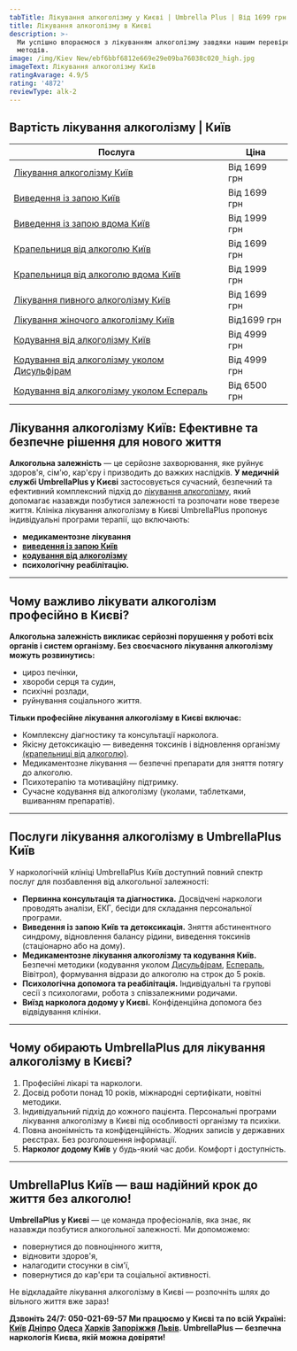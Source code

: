```yaml
---
tabTitle: Лікування алкоголізму у Києві | Umbrella Plus | Від 1699 грн
title: Лікування алкоголізму в Києві
description: >-
  Ми успішно впораємося з лікуванням алкоголізму завдяки нашим перевіреним
  методів.
image: /img/Kiev New/ebf6bbf6812e669e29e09ba76038c020_high.jpg
imageText: Лікування алкоголізму Київ
ratingAvarage: 4.9/5
rating: '4872'
reviewType: alk-2
---
```


## Вартість лікування алкоголізму | Київ

| Послуга                                                                                   | Ціна         |
| ----------------------------------------------------------------------------------------- | ------------ |
| [Лікування алкоголізму Київ](likyvania-alkogolizmy-kiev)                                  | Від 1699 грн |
| [Виведення із запою Київ](Vivod-iz-zapoia-kiev-ua)                                        | Від 1699 грн |
| [Виведення із запою вдома Київ](Vivod-iz-zapoia-na-domy-kiev-ua)                          | Від 1999 грн |
| [Крапельниця від алкоголю Київ](Kapelnica_ot_alkogola_kiev)                               | Від 1699 грн |
| [Крапельниця від алкоголю вдома Київ](Kapelnica_ot_alkogola_na_dom_kiev)                  | Від 1999 грн |
| [Лікування пивного алкоголізму Київ](likyvania-pivnogo-alkogolizma-kyiv)                  | Від 1699 грн |
| [Лікування жіночого алкоголізму Київ](likyvania-jenskogo-alkogolizma-kiev)                | Від1699 грн  |
| [Кодування від алкоголізму Київ](kodirovka-ot-alkogolia-kiev-ua)                          | Від 4999 грн |
| [Кодування від алкоголізму уколом Дисульфірам](kodirovka-ot-alkogolia-disulfiram-kiev-ua) | Від 4999 грн |
| [Кодування від алкоголізму уколом Еспераль](kodirovka-ot-alkogolizma-espiarl-kiev-ua)     | Від 6500 грн |

## Лікування алкоголізму Київ: Ефективне та безпечне рішення для нового життя

**Алкогольна залежність** — це серйозне захворювання, яке руйнує здоров'я, сім'ю, кар'єру і призводить до важких наслідків. **У медичній службі UmbrellaPlus у Києві** застосовується сучасний, безпечний та ефективний комплексний підхід до [лікування алкоголізму](https://umbrella-plus.com.ua/uk/kiev/likyvania-alkogolizmy-kiev/), який допомагає назавжди позбутися залежності та розпочати нове тверезе життя.
Клініка лікування алкоголізму в Києві UmbrellaPlus пропонує індивідуальні програми терапії, що включають:

* **медикаментозне лікування**
* **[виведення із запою Київ](https://umbrella-plus.com.ua/uk/kiev/vivod-iz-zapoia-kiev-ua/)**
* **[кодування від алкоголізму](https://umbrella-plus.com.ua/uk/kiev/kodirovka-ot-alkogolia-kiev-ua/)**
* **психологічну реабілітацію.**

***

## Чому важливо лікувати алкоголізм професійно в Києві?

**Алкогольна залежність викликає серйозні порушення у роботі всіх органів і систем організму. Без своєчасного лікування алкоголізму можуть розвинутись:**

* цироз печінки,
* хвороби серця та судин,
* психічні розлади,
* руйнування соціального життя.

**Тільки професійне лікування алкоголізму в Києві включає:**

* Комплексну діагностику та консультації нарколога.
* Якісну детоксикацію — виведення токсинів і відновлення організму [(крапельниці від алкоголю)](https://umbrella-plus.com.ua/uk/kiev/kapelnica_ot_alkogola_kiev/).
* Медикаментозне лікування — безпечні препарати для зняття потягу до алкоголю.
* Психотерапію та мотиваційну підтримку.
* Сучасне кодування від алкоголізму (уколами, таблетками, вшиванням препаратів).

***

## Послуги лікування алкоголізму в UmbrellaPlus Київ

У наркологічній клініці UmbrellaPlus Київ доступний повний спектр послуг для позбавлення від алкогольної залежності:

* **Первинна консультація та діагностика.**
  Досвідчені наркологи проводять аналізи, ЕКГ, бесіди для складання персональної програми.
* **Виведення із запою Київ та детоксикація.**
  Зняття абстинентного синдрому, відновлення балансу рідини, виведення токсинів (стаціонарно або на дому).
* **Медикаментозне лікування алкоголізму та кодування Київ.**
  Безпечні методики (кодування уколом [Дисульфірам](https://umbrella-plus.com.ua/uk/kiev/kodirovka-ot-alkogolia-disulfiram-kiev-ua/), [Еспераль](https://umbrella-plus.com.ua/uk/kiev/kodirovka-ot-alkogolizma-espiarl-kiev-ua/), Вівітрол), формування відрази до алкоголю на строк до 5 років.
* **Психологічна допомога та реабілітація.**
  Індивідуальні та групові сесії з психологами, робота з співзалежними родичами.
* **Виїзд нарколога додому у Києві.**
  Конфіденційна допомога без відвідування клініки.

***

## Чому обирають UmbrellaPlus для лікування алкоголізму в Києві?

1. Професійні лікарі та наркологи.
2. Досвід роботи понад 10 років, міжнародні сертифікати, новітні методики.
3. Індивідуальний підхід до кожного пацієнта. Персональні програми лікування алкоголізму в Києві під особливості організму та психіки.
4. Повна анонімність та конфіденційність. Жодних записів у державних реєстрах. Без розголошення інформації.
5. **Нарколог додому Київ** у будь-який час доби. Комфорт і доступність.

***

## UmbrellaPlus Київ — ваш надійний крок до життя без алкоголю!

**UmbrellaPlus у Києві** — це команда професіоналів, яка знає, як назавжди позбутися алкогольної залежності.
Ми допоможемо:

* повернутися до повноцінного життя,
* відновити здоров'я,
* налагодити стосунки в сім'ї,
* повернутися до кар'єри та соціальної активності.

Не відкладайте лікування алкоголізму в Києві — розпочніть шлях до вільного життя вже зараз!

**Дзвоніть 24/7: 050-021-69-57
Ми працюємо у Києві та по всій Україні: [Київ](https://umbrella-plus.com.ua/uk/kiev/) [Дніпро](https://umbrella-plus.com.ua/uk/dnepr/) [Одеса](https://umbrella-plus.com.ua/uk/lechenie-alc/) [Харків](https://umbrella-plus.com.ua/uk/kharkiv/) [Запоріжжя](https://umbrella-plus.com.ua/uk/zaporozie/) [Львів](https://umbrella-plus.com.ua/uk/lviv/).
UmbrellaPlus — безпечна наркологія Києва, якій можна довіряти!**

